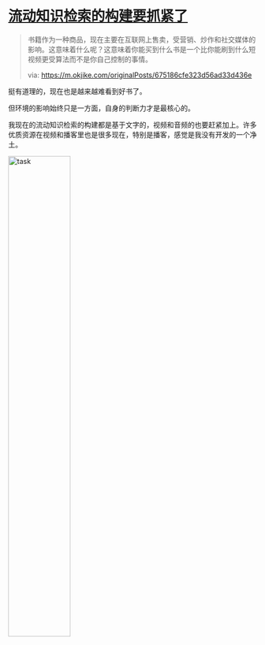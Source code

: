 # [流动知识检索的构建要抓紧了](https://github.com/VandeeFeng/gitmemo/issues/19)

> 书籍作为一种商品，现在主要在互联网上售卖，受营销、炒作和社交媒体的影响。这意味着什么呢？这意味着你能买到什么书是一个比你能刷到什么短视频更受算法而不是你自己控制的事情。
>
> via: https://m.okjike.com/originalPosts/675186cfe323d56ad33d436e

挺有道理的，现在也是越来越难看到好书了。

但环境的影响始终只是一方面，自身的判断力才是最核心的。

我现在的流动知识检索的构建都是基于文字的，视频和音频的也要赶紧加上。许多优质资源在视频和播客里也是很多现在，特别是播客，感觉是我没有开发的一个净土。

<img width="50%" alt="task" src="https://github.com/user-attachments/assets/762061b1-4d7d-440f-abf5-228813fc5f2e">
